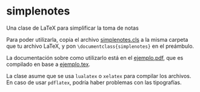 # simplenotes
Una clase de LaTeX para simplificar la toma de notas

Para poder utilizarla, copia el archivo [simplenotes.cls](simplenotes.cls) a la misma carpeta que tu archivo LaTeX, y pon `\documentclass{simplenotes}` en el preámbulo.

La documentación sobre como utilizarlo está en el [ejemplo.pdf](ejemplo.pdf), que es compilado en base a [ejemplo.tex](ejemplo.tex).

La clase asume que se usa `lualatex` o `xelatex` para compilar los archivos. En caso de usar `pdflatex`, podría haber problemas con las tipografías.
